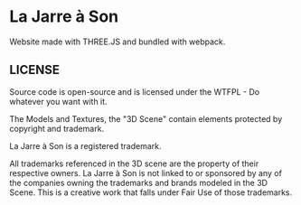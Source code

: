 # La Jarre à Son

Website made with THREE.JS and bundled with webpack.

## LICENSE

Source code is open-source and is licensed under the WTFPL - Do whatever you want with it.

The Models and Textures, the "3D Scene" contain elements protected by copyright and trademark.

La Jarre à Son is a registered trademark.

All trademarks referenced in the 3D scene are the property of their respective owners.
La Jarre à Son is not linked to or sponsored by any of the companies owning the trademarks and brands modeled in the 3D Scene.
This is a creative work that falls under Fair Use of those trademarks.

